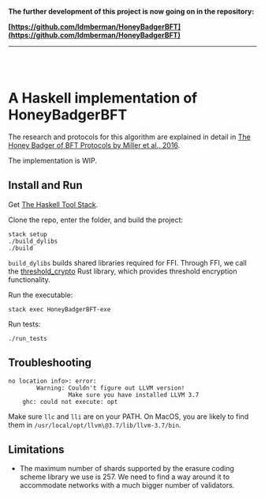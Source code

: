 **The further development of this project is now going on in the repository:**

**[https://github.com/ldmberman/HoneyBadgerBFT](https://github.com/ldmberman/HoneyBadgerBFT)**

<hr/>
<br/>
<br/>

# A Haskell implementation of HoneyBadgerBFT

The research and protocols for this algorithm are explained in detail in [The Honey Badger of BFT Protocols by Miller et al., 2016](https://eprint.iacr.org/2016/199.pdf).

The implementation is WIP.

## Install and Run

Get [The Haskell Tool Stack](https://docs.haskellstack.org/en/stable/README/).

Clone the repo, enter the folder, and build the project:

```
stack setup
./build_dylibs
./build
```

`build_dylibs` builds shared libraries required for FFI. Through FFI, we call the [threshold_crypto](https://github.com/poanetwork/threshold_crypto) Rust library, which provides threshold encryption functionality.

Run the executable:

```
stack exec HoneyBadgerBFT-exe
```

Run tests:

```
./run_tests
```

## Troubleshooting

```
no location info>: error:
        Warning: Couldn't figure out LLVM version!
                 Make sure you have installed LLVM 3.7
    ghc: could not execute: opt
```

Make sure `llc` and `lli` are on your PATH. On MacOS, you are likely to find them in `/usr/local/opt/llvm\@3.7/lib/llvm-3.7/bin`.

## Limitations

- The maximum number of shards supported by the erasure coding scheme library we use is 257. We need to find a way around it to accommodate networks with a much bigger number of validators.
